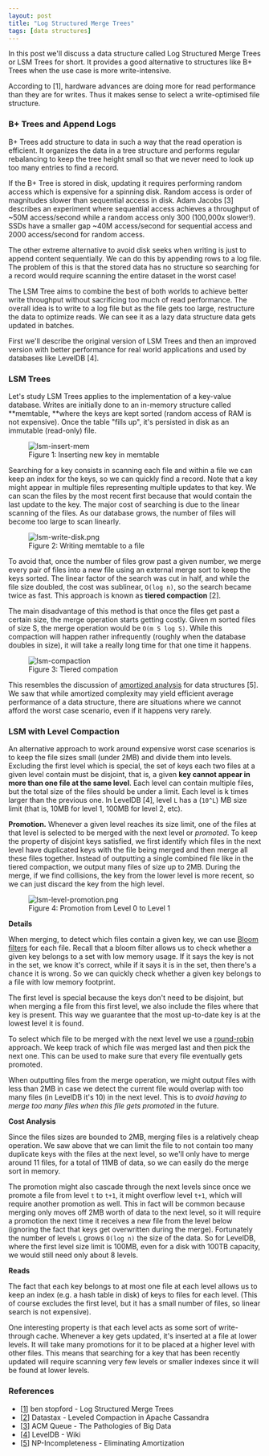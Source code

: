 ```yaml
---
layout: post
title: "Log Structured Merge Trees"
tags: [data structures]
---
```


In this post we'll discuss a data structure called Log Structured Merge Trees or LSM Trees for short. It provides a good alternative to structures like B+ Trees when the use case is more write-intensive.

According to [1], hardware advances are doing more for read performance than they are for writes. Thus it makes sense to select a write-optimised file structure.

### B+ Trees and Append Logs

B+ Trees add structure to data in such a way that the read operation is efficient. It organizes the data in a tree structure and performs regular rebalancing to keep the tree height small so that we never need to look up too many entries to find a record.

If the B+ Tree is stored in disk, updating it requires performing random access which is expensive for a spinning disk. Random access is order of magnitudes slower than sequential access in disk. Adam Jacobs [3] describes an experiment where sequential access achieves a throughput of ~50M access/second while a random access only 300 (100,000x slower!). SSDs have a smaller gap ~40M access/second for sequential access and 2000 access/second for random access.

The other extreme alternative to avoid disk seeks when writing is just to append content sequentially. We can do this by appending rows to a log file. The problem of this is that the stored data has no structure so searching for a record would require scanning the entire dataset in the worst case!

The LSM Tree aims to combine the best of both worlds to achieve better write throughput without sacrificing too much of read performance. The overall idea is to write to a log file but as the file gets too large, restructure the data to optimize reads. We can see it as a lazy data structure data gets updated in batches.

First we'll describe the original version of LSM Trees and then an improved version with better performance for real world applications and used by databases like LevelDB [4].

### LSM Trees

Let's study LSM Trees applies to the implementation of a key-value database. Writes are initially done to an in-memory structure called **memtable, **where the keys are kept sorted (random access of RAM is not expensive). Once the table "fills up", it's persisted in disk as an immutable (read-only) file.

<figure class="center_children">
    <img src="{{site.url}}/resources/blog/2018-07-20-log-structured-merge-trees/2018_07_lsm-insert-mem2.png" alt="lsm-insert-mem" />
    <figcaption> Figure 1: Inserting new key in memtable</figcaption>
</figure>

Searching for a key consists in scanning each file and within a file we can keep an index for the keys, so we can quickly find a record. Note that a key might appear in multiple files representing multiple updates to that key. We can scan the files by the most recent first because that would contain the last update to the key. The major cost of searching is due to the linear scanning of the files. As our database grows, the number of files will become too large to scan linearly.

<figure class="center_children">
    <img src="{{site.url}}/resources/blog/2018-07-20-log-structured-merge-trees/2018_07_lsm-write-disk2.png" alt="lsm-write-disk.png" />
    <figcaption> Figure 2: Writing memtable to a file</figcaption>
</figure>

To avoid that, once the number of files grow past a given number, we merge every pair of files into a new file using an external merge sort to keep the keys sorted. The linear factor of the search was cut in half, and while the file size doubled, the cost was sublinear, `O(log n)`, so the search became twice as fast. This approach is known as **tiered compaction** [2].

The main disadvantage of this method is that once the files get past a certain size, the merge operation starts getting costly. Given m sorted files of size S, the merge operation would be `O(m S log S)`. While this compaction will happen rather infrequently (roughly when the database doubles in size), it will take a really long time for that one time it happens.

<figure class="center_children">
    <img src="{{site.url}}/resources/blog/2018-07-20-log-structured-merge-trees/2018_07_lsm-compaction1.png" alt="lsm-compaction" />
    <figcaption> Figure 3: Tiered compation</figcaption>
</figure>

This resembles the discussion of [amortized analysis]({{site.url}}/blog/2017/07/09/eliminating-amortization.html) for data structures [5]. We saw that while amortized complexity may yield efficient average performance of a data structure, there are situations where we cannot afford the worst case scenario, even if it happens very rarely.

### LSM with Level Compaction

An alternative approach to work around expensive worst case scenarios is to keep the file sizes small (under 2MB) and divide them into levels. Excluding the first level which is special, the set of keys each two files at a given level contain must be disjoint, that is, a given **key cannot appear in more than one file at the same level**. Each level can contain multiple files, but the total size of the files should be under a limit. Each level is k times larger than the previous one. In LevelDB [4], level `L` has a (`10^L`) MB size limit (that is, 10MB for level 1, 100MB for level 2, etc).

**Promotion.** Whenever a given level reaches its size limit, one of the files at that level is selected to be merged with the next level or *promoted*. To keep the property of disjoint keys satisfied, we first identify which files in the next level have duplicated keys with the file being merged and then merge all these files together. Instead of outputting a single combined file like in the tiered compaction, we output many files of size up to 2MB. During the merge, if we find collisions, the key from the lower level is more recent, so we can just discard the key from the high level.

<figure class="center_children">
    <img src="{{site.url}}/resources/blog/2018-07-20-log-structured-merge-trees/2018_07_lsm-level-promotion.png" alt="lsm-level-promotion.png" />
    <figcaption> Figure 4: Promotion from Level 0 to Level 1</figcaption>
</figure>

**Details**


When merging, to detect which files contain a given key, we can use [Bloom filters]({{site.url}}/blog/2015/01/29/bloom-filters.html) for each file. Recall that a bloom filter allows us to check whether a given key belongs to a set with low memory usage. If it says the key is not in the set, we know it's correct, while if it says it is in the set, then there's a chance it is wrong. So we can quickly check whether a given key belongs to a file with low memory footprint.

The first level is special because the keys don't need to be disjoint, but when merging a file from this first level, we also include the files where that key is present. This way we guarantee that the most up-to-date key is at the lowest level it is found.

To select which file to be merged with the next level we use a [round-robin](https://en.wikipedia.org/wiki/Round-robin_scheduling) approach. We keep track of which file was merged last and then pick the next one. This can be used to make sure that every file eventually gets promoted.

When outputting files from the merge operation, we might output files with less than 2MB in case we detect the current file would overlap with too many files (in LevelDB it's 10) in the next level. This is to *avoid having to merge too many files when this file gets promoted* in the future.

**Cost Analysis**


Since the files sizes are bounded to 2MB, merging files is a relatively cheap operation. We saw above that we can limit the file to not contain too many duplicate keys with the files at the next level, so we'll only have to merge around 11 files, for a total of 11MB of data, so we can easily do the merge sort in memory.

The promotion might also cascade through the next levels since once we promote a file from level `t` to `t+1`, it might overflow level `t+1`, which will require another promotion as well. This in fact will be common because merging only moves off 2MB worth of data to the next level, so it will require a promotion the next time it receives a new file from the level below (ignoring the fact that keys get overwritten during the merge). Fortunately the number of levels `L` grows `O(log n)` the size of the data. So for LevelDB, where the first level size limit is 100MB, even for a disk with 100TB capacity, we would still need only about 8 levels.

**Reads**


The fact that each key belongs to at most one file at each level allows us to keep an index (e.g. a hash table in disk) of keys to files for each level. (This of course excludes the first level, but it has a small number of files, so linear search is not expensive).

One interesting property is that each level acts as some sort of write-through cache. Whenever a key gets updated, it's inserted at a file at lower levels. It will take many promotions for it to be placed at a higher level with other files. This means that searching for a key that has been recently updated will require scanning very few levels or smaller indexes since it will be found at lower levels.

### References

* [[1](http://www.benstopford.com/2015/02/14/log-structured-merge-trees/)] ben stopford - Log Structured Merge Trees
* [[2](https://www.datastax.com/dev/blog/leveled-compaction-in-apache-cassandra)] Datastax - Leveled Compaction in Apache Cassandra
* [[3](https://queue.acm.org/detail.cfm?id=1563874)] ACM Queue - The Pathologies of Big Data
* [[4](https://github.com/google/leveldb/blob/master/doc/impl.md)] LevelDB - Wiki
* [[5]({{site.url}}/blog/2017/07/09/eliminating-amortization.html)] NP-Incompleteness - Eliminating Amortization
